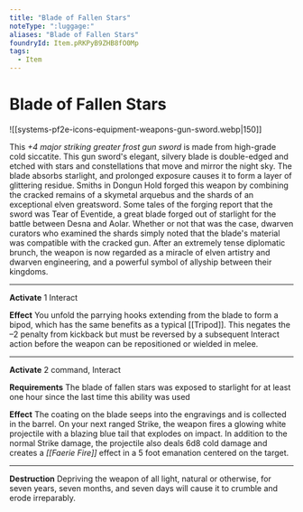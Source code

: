 ```yaml
---
title: "Blade of Fallen Stars"
noteType: ":luggage:"
aliases: "Blade of Fallen Stars"
foundryId: Item.pRKPyB9ZHB8fO0Mp
tags:
  - Item
---
```


# Blade of Fallen Stars
![[systems-pf2e-icons-equipment-weapons-gun-sword.webp|150]]

This _+4 major striking greater frost gun sword_ is made from high-grade cold siccatite. This gun sword's elegant, silvery blade is double-edged and etched with stars and constellations that move and mirror the night sky. The blade absorbs starlight, and prolonged exposure causes it to form a layer of glittering residue. Smiths in Dongun Hold forged this weapon by combining the cracked remains of a skymetal arquebus and the shards of an exceptional elven greatsword. Some tales of the forging report that the sword was Tear of Eventide, a great blade forged out of starlight for the battle between Desna and Aolar. Whether or not that was the case, dwarven curators who examined the shards simply noted that the blade's material was compatible with the cracked gun. After an extremely tense diplomatic brunch, the weapon is now regarded as a miracle of elven artistry and dwarven engineering, and a powerful symbol of allyship between their kingdoms.

* * *

**Activate** 1 Interact

**Effect** You unfold the parrying hooks extending from the blade to form a bipod, which has the same benefits as a typical [[Tripod]]. This negates the –2 penalty from kickback but must be reversed by a subsequent Interact action before the weapon can be repositioned or wielded in melee.

* * *

**Activate** 2 command, Interact

**Requirements** The blade of fallen stars was exposed to starlight for at least one hour since the last time this ability was used

**Effect** The coating on the blade seeps into the engravings and is collected in the barrel. On your next ranged Strike, the weapon fires a glowing white projectile with a blazing blue tail that explodes on impact. In addition to the normal Strike damage, the projectile also deals 6d8 cold damage and creates a _[[Faerie Fire]]_ effect in a 5 foot emanation centered on the target.

* * *

**Destruction** Depriving the weapon of all light, natural or otherwise, for seven years, seven months, and seven days will cause it to crumble and erode irreparably.

